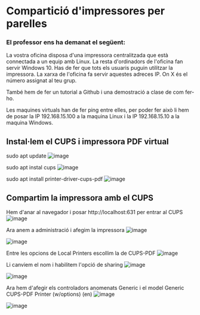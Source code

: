 # Compartició d'impressores per parelles
### El professor ens ha demanat el següent: 
La vostra oficina disposa d'una impressora centralitzada que està connectada a un equip amb Linux. La resta d'ordinadors de l'oficina fan servir Windows 10. Has de fer que tots els usuaris puguin utilitzar la impressora. La xarxa de l'oficina fa servir aquestes adreces IP. On X és el número assignat al teu grup.

També hem de fer un tutorial a Github i una demostració a clase de com fer-ho.

Les maquines virtuals han de fer ping entre elles, per poder fer això li hem de posar la IP 192.168.15.100 a la maquina Linux i la IP 192.168.15.10 a la maquina Windows.

## Instal·lem el CUPS i impressora PDF virtual

sudo apt update
![image](https://github.com/user-attachments/assets/5c468399-7780-4532-a362-1e6b5756e94f)

sudo apt instal cups
![image](https://github.com/user-attachments/assets/2ac7d778-8657-4ba3-8605-5d713d451e19)

sudo apt install printer-driver-cups-pdf
![image](https://github.com/user-attachments/assets/7472e0f3-f0f7-4208-8891-2ef154013940)

## Compartim la impressora amb el CUPS

Hem d'anar al navegador i posar http://localhost:631 per entrar al CUPS
![image](https://github.com/user-attachments/assets/fa85bf48-f887-46e7-88ad-716f47fc6bc0)

Ara anem a administració i afegim la impressora
![image](https://github.com/user-attachments/assets/61b46e27-fcb7-4ea1-8934-6c69275c1152)

![image](https://github.com/user-attachments/assets/0805fe42-9d63-4fd1-9577-aed3512673a8)

Entre les opcions de Local Printers escollim la de CUPS-PDF
![image](https://github.com/user-attachments/assets/f3a00c9e-020f-41fa-84cf-e5ef8e304cb6)

Li canviem el nom i habilitem l'opció de sharing
![image](https://github.com/user-attachments/assets/54d8feff-e062-46d3-92ce-8917b20649f1)


![image](https://github.com/user-attachments/assets/e5d45785-0e1b-42fd-a5c3-8502bf80ccfc)

Ara hem d'afegir els controladors anomenats Generic i el model Generic CUPS-PDF Printer (w/options) (en)
![image](https://github.com/user-attachments/assets/cad064a3-9bf5-43a3-ab79-b68011555578)

![image](https://github.com/user-attachments/assets/72b3bfdb-8823-439a-b52a-ca761ff55198)



